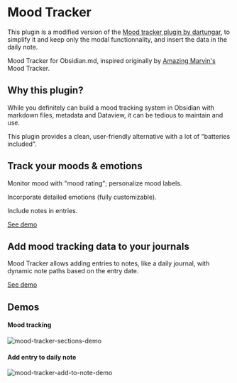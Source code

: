 # Mood Tracker

This plugin is a modified version of the [Mood tracker plugin by dartungar](https://github.com/dartungar), to simplify it and keep only the modal functionnality, and insert the data in the daily note.


Mood Tracker for Obsidian.md, inspired originally by [Amazing Marvin's](https://amazingmarvin.com/) Mood Tracker.


## Why this plugin?
While you definitely can build a mood tracking system in Obsidian with markdown files, metadata and Dataview, it can be tedious to maintain and use.

This plugin provides a clean, user-friendly alternative with a lot of "batteries included".

## Track your moods & emotions
Monitor mood with "mood rating"; personalize mood labels.

Incorporate detailed emotions (fully customizable).

Include notes in entries.

[See demo](#mood-tracking)

## Add mood tracking data to your journals
Mood Tracker allows adding entries to notes, like a daily journal, with dynamic note paths based on the entry date.

[See demo](#add-entry-to-daily-note)



## Demos
#### Mood tracking
![mood-tracker-sections-demo](https://github.com/dartungar/obsidian-mood-tracker/assets/36126057/cdef3563-dbee-4bb6-b52e-78c09ba4d826)


#### Add entry to daily note
![mood-tracker-add-to-note-demo](https://github.com/dartungar/obsidian-mood-tracker/assets/36126057/1d3f679d-adc6-4651-a340-c4012d72ce12)
